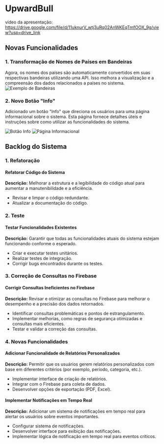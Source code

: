 # UpwardBull

video da apresentação: https://drive.google.com/file/d/11uknurV_wtj3uRq02AnWKEqTmfOOX_9g/view?usp=drive_link
## Novas Funcionalidades

### 1. Transformação de Nomes de Países em Bandeiras

Agora, os nomes dos países são automaticamente convertidos em suas respectivas bandeiras utilizando uma API. Isso melhora a visualização e a compreensão dos dados relacionados a países no sistema.
![Exemplo de Bandeiras](https://github.com/user-attachments/assets/18c96c0b-defd-49cc-a688-6b9590f27087)

### 2. Novo Botão "Info"

Adicionado um botão "Info" que direciona os usuários para uma página informacional sobre o sistema. Esta página fornece detalhes úteis e instruções sobre como utilizar as funcionalidades do sistema.

![Botão Info](https://github.com/user-attachments/assets/526b470c-216e-46ee-912b-58a2be48b3a6)
![Página Informacional](https://github.com/user-attachments/assets/4c6cbb6b-c868-47de-b974-0a7827aaed3c)

## Backlog do Sistema

### 1. Refatoração

#### Refatorar Código do Sistema

**Descrição:** Melhorar a estrutura e a legibilidade do código atual para aumentar a manutenibilidade e a eficiência.

- Revisar e limpar o código redundante.
- Atualizar a documentação do código.

### 2. Teste

#### Testar Funcionalidades Existentes

**Descrição:** Garantir que todas as funcionalidades atuais do sistema estejam funcionando conforme o esperado.

- Criar e executar testes unitários.
- Realizar testes de integração.
- Corrigir bugs encontrados durante os testes.

### 3. Correção de Consultas no Firebase

#### Corrigir Consultas Ineficientes no Firebase

**Descrição:** Revisar e otimizar as consultas no Firebase para melhorar o desempenho e a precisão dos dados retornados.

- Identificar consultas problemáticas e pontos de estrangulamento.
- Implementar melhorias, como regras de segurança otimizadas e consultas mais eficientes.
- Testar e validar a correção das consultas.

### 4. Novas Funcionalidades

#### Adicionar Funcionalidade de Relatórios Personalizados

**Descrição:** Permitir que os usuários gerem relatórios personalizados com base em diferentes critérios (por exemplo, período, categoria, etc.).

- Implementar interface de criação de relatórios.
- Integrar com o Firebase para coleta de dados.
- Desenvolver opções de exportação (PDF, Excel).

#### Implementar Notificações em Tempo Real

**Descrição:** Adicionar um sistema de notificações em tempo real para alertar os usuários sobre eventos importantes.

- Configurar sistema de notificações.
- Desenvolver interface para exibição das notificações.
- Implementar lógica de notificação em tempo real para eventos críticos.
